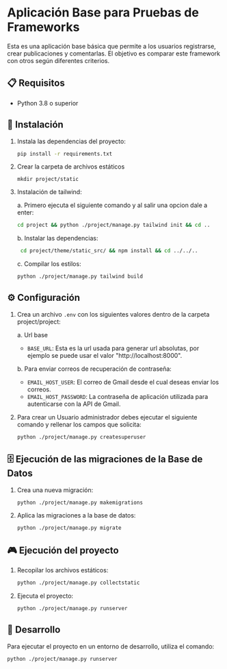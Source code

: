 # Aplicación Base para Pruebas de Frameworks

Esta es una aplicación base básica que permite a los usuarios registrarse, crear publicaciones y comentarlas. El objetivo es comparar este framework con otros según diferentes criterios.

## 📋 Requisitos

- Python 3.8 o superior

## 🚀 Instalación

1. Instala las dependencias del proyecto:
    ```bash
    pip install -r requirements.txt
    ```
2. Crear la carpeta de archivos estáticos
   ```
   mkdir project/static
   ```
3. Instalación de tailwind:

   a. Primero ejecuta el siguiente comando y al salir una opcion dale a enter:
   ```bash
   cd project && python ./project/manage.py tailwind init && cd ..
   ```

   b. Instalar las dependencias:
   ```bash
    cd project/theme/static_src/ && npm install && cd ../../..
   ```

   c. Compilar los estilos:
   ```bash
   python ./project/manage.py tailwind build
   ```
   
   
## ⚙️ Configuración

1. Crea un archivo `.env` con los siguientes valores dentro de la carpeta project/project:

    a. Url base
    - `BASE_URL`: Esta es la url usada para generar url absolutas, por ejemplo se puede usar el valor "http://localhost:8000".

    b. Para enviar correos de recuperación de contraseña:
    - `EMAIL_HOST_USER`: El correo de Gmail desde el cual deseas enviar los correos.
    - `EMAIL_HOST_PASSWORD`: La contraseña de aplicación utilizada para autenticarse con la API de Gmail.

2. Para crear un Usuario administrador debes ejecutar el siguiente comando y rellenar los campos que solicita:
   ```bash
   python ./project/manage.py createsuperuser
   ```

## 🗄️ Ejecución de las migraciones de la Base de Datos

1. Crea una nueva migración:
    ```bash
    python ./project/manage.py makemigrations
    ```
2. Aplica las migraciones a la base de datos:
    ```bash
    python ./project/manage.py migrate
    ```

## 🎮 Ejecución del proyecto

1. Recopilar los archivos estáticos:
    ```bash
    python ./project/manage.py collectstatic
    ```
2. Ejecuta el proyecto:
    ```bash
    python ./project/manage.py runserver
    ```

##  🔨 Desarrollo
Para ejecutar el proyecto en un entorno de desarrollo, utiliza el comando:
  ```bash
  python ./project/manage.py runserver
  ```
